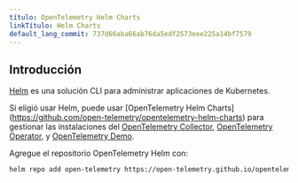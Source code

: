 ```yaml
---
título: OpenTelemetry Helm Charts
linkTítulo: Helm Charts
default_lang_commit: 737d66aba66ab76da5edf2573eee225a14bf7579
---
```


## Introducción

[Helm](https://helm.sh/) es una solución CLI para administrar aplicaciones de
Kubernetes.

Si eligió usar Helm, puede usar [OpenTelemetry Helm Charts]
(https://github.com/open-telemetry/opentelemetry-helm-charts) para gestionar las
instalaciones del [OpenTelemetry Collector](/docs/collector),
[OpenTelemetry Operator](/docs/kubernetes/operator), y
[OpenTelemetry Demo](/docs/demo).

Agregue el repositorio OpenTelemetry Helm con:

```sh
helm repo add open-telemetry https://open-telemetry.github.io/opentelemetry-helm-charts
```
